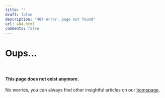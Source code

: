 ```yaml
---
title: ""
draft: false
description: "404 error, page not found"
url: 404.html
comments: false
---
```


# Oups... 
&nbsp;
#### This page does not exist anymore. 
No worries, you can always find other insightful articles on our [homepage](https://decodetech.eu).

